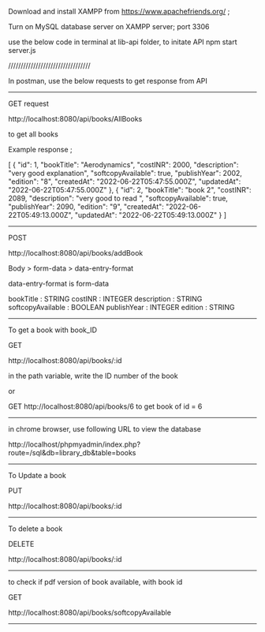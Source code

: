 Download and install XAMPP from https://www.apachefriends.org/   ;

Turn on MySQL database server on XAMPP server; port 3306

use the below code in terminal at lib-api folder, to initate API
npm start server.js 

/////////////////////////////////

In postman, use the below requests to get response from API

-------------
GET request 

http://localhost:8080/api/books/AllBooks 

to get all books

Example response ;

[
    {
        "id": 1,
        "bookTitle": "Aerodynamics",
        "costINR": 2000,
        "description": "very good explanation",
        "softcopyAvailable": true,
        "publishYear": 2002,
        "edition": "8",
        "createdAt": "2022-06-22T05:47:55.000Z",
        "updatedAt": "2022-06-22T05:47:55.000Z"
    },
    {
        "id": 2,
        "bookTitle": "book 2",
        "costINR": 2089,
        "description": "very good to read ",
        "softcopyAvailable": true,
        "publishYear": 2090,
        "edition": "9",
        "createdAt": "2022-06-22T05:49:13.000Z",
        "updatedAt": "2022-06-22T05:49:13.000Z"
    }
]

--------------------------

POST 

http://localhost:8080/api/books/addBook

Body > form-data >  data-entry-format

data-entry-format is form-data

bookTitle : STRING
costINR : INTEGER
description : STRING
softcopyAvailable : BOOLEAN
publishYear : INTEGER
edition : STRING


--------------------


To get a book with book_ID

GET

http://localhost:8080/api/books/:id

in the path variable, write the ID number of the book


or

GET http://localhost:8080/api/books/6   to get book of id = 6

------------------------


in chrome browser,  use following URL to view the database

http://localhost/phpmyadmin/index.php?route=/sql&db=library_db&table=books

----------


To Update a book

PUT

http://localhost:8080/api/books/:id



---------

To delete a book

DELETE

http://localhost:8080/api/books/:id


----------


to check if pdf version of book available, with book id

GET 

http://localhost:8080/api/books/softcopyAvailable








-----